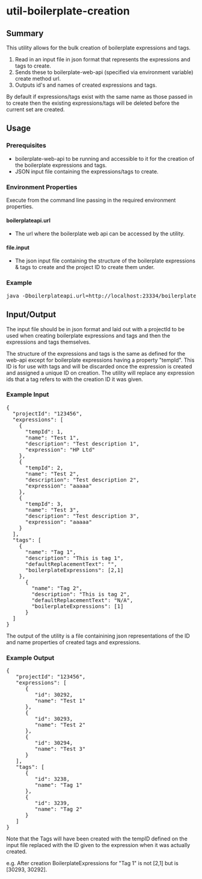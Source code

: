 # util-boilerplate-creation

## Summary

This utility allows for the bulk creation of boilerplate expressions and tags.

1) Read in an input file in json format that represents the expressions and tags to create.
2) Sends these to boilerplate-web-api (specified via environment variable) create method url.
3) Outputs id's and names of created expressions and tags.

By default if expressions/tags exist with the same name as those passed in to create then the existing expressions/tags will be deleted before the current set are created.

## Usage

### Prerequisites

-   boilerplate-web-api to be running and accessible to it for the creation of the boilerplate expressions and tags.
- JSON input file containing the expressions/tags to create. 

### Environment Properties

Execute from the command line passing in the required environment properties.

#### boilerplateapi.url
- The url where the boilerplate web api can be accessed by the utility.

#### file.input
- The json input file containing the structure of the boilerplate expressions & tags to create and the project ID to create them under.


### Example
<pre>
java -Dboilerplateapi.url=http://localhost:23334/boilerplateapi -Dfile.input=test-input/creation-data.json -Dfile.output=test-output/creation-output.json -jar util-boilerplate-creation.jar
</pre>

## Input/Output

The input file should be in json format and laid out with a projectId to be used when creating boilerplate expressions and tags and then the expressions and tags themselves.

The structure of the expressions and tags is the same as defined for the web-api except for boilerplate expressions having a property "tempId". This ID is for use with tags and will be discarded once the expression is created and assigned a unique ID on creation. The utility will replace any expression ids that a tag refers to with the creation ID it was given.

### Example Input
<pre>
{
  "projectId": "123456",
  "expressions": [
    {
      "tempId": 1,
      "name": "Test 1",
      "description": "Test description 1",
      "expression": "HP Ltd"
    },
    {
      "tempId": 2,
      "name": "Test 2",
      "description": "Test description 2",
      "expression": "aaaaa"
    },
    {
      "tempId": 3,
      "name": "Test 3",
      "description": "Test description 3",
      "expression": "aaaaa"
    }
  ],
  "tags": [
    {
      "name": "Tag 1",
      "description": "This is tag 1",
      "defaultReplacementText": "<redacted>",
      "boilerplateExpressions": [2,1]
    },
      {
        "name": "Tag 2",
        "description": "This is tag 2",
        "defaultReplacementText": "N/A",
        "boilerplateExpressions": [1]
      }
  ]
}
</pre>

The output of the utility is a file containining json representations of the ID and name properties of created tags and expressions. 

### Example Output

<pre>
{
   "projectId": "123456",
   "expressions": [
      {
         "id": 30292,
         "name": "Test 1"
      },
      {
         "id": 30293,
         "name": "Test 2"
      },
      {
         "id": 30294,
         "name": "Test 3"
      }
   ],
   "tags": [
      {
         "id": 3238,
         "name": "Tag 1"
      },
      {
         "id": 3239,
         "name": "Tag 2"
      }
   ]
}
</pre>

Note that the Tags will have been created with the tempID defined on the input file replaced with the ID given to the expression when it was actually created.

e.g. After creation BoilerplateExpressions for "Tag 1" is not [2,1] but is [30293, 30292].